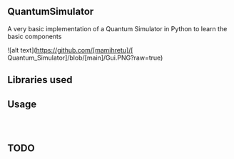 QuantumSimulator
-----

A very basic implementation of a Quantum Simulator in Python to learn the basic components

![alt text](https://github.com/[mamihretu]/[
Quantum_Simulator]/blob/[main]/Gui.PNG?raw=true)



Libraries used
-----



Usage
-----


`````



`````



TODO
-----
